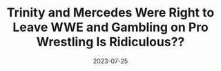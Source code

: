 ---
title: "Trinity and Mercedes Were Right to Leave WWE and Gambling on Pro Wrestling Is Ridiculous??"
date: 2023-07-25
description: "Trinity and Mercedes Were Right to Leave WWE and Gambling on Pro Wrestling Is Ridiculous??"
longDescription: >-
    Trinity Fatu (formerly known as Naomi) and Mercedes Mone' (formerly known Sasha Banks) left WWE last year WE Comin For You  discuss how right that decision was. They also dive into how ridiculous it is for there to be gambling on pro wrestling.
    
    Visit ProWrestlingBlack.org for all We Comin For You Cast episodes! Send questions or comments to
    WeCominForYouCast@gmail.com
    WCFY online
    RVS: @FranchICE06
    ROD: @R8TED_R
    FB Group: https://bit.ly/3iGwOMw
    IG: https://bit.ly/2NB17ZB
    
    Follow SOLC Network online
    Instagram: https://bit.ly/39VL542
    Twitter: https://bit.ly/39aL395
    Facebook: https://bit.ly/3sQn7je
    
    To Listen to the podcast
    Podbean https://bit.ly/3t7SDJH
    YouTube http://bit.ly/3ouZqJU
    Spotify http://spoti.fi/3pwZZnJ
    Apple http://apple.co/39rwjD1
    Stitcher http://bit.ly/3puGQ5P
duration: "0:14:32"
youtubeId: "Jsf3lKY9ank"

image: "/uploads/thumbnails/Jsf3lKY9ank.jpg"
tags: ["wrestling","wwe"]
draft: false
---